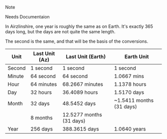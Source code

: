 
> [!NOTE]
> Needs Documentaion

In Airzlinshire, one year is roughly the same as on Earth. It's exactly 365 days long, but the days are not quite the same length.

The second is the same, and that will be the basis of the conversions.


| Unit   | Last Unit (Az) | Last Unit (Earth)        | Earth Unit               |
| ------ | -------------- | ------------------------ | ------------------------ |
| Second | 1 second       | 1 second                 | 1 second                 |
| Minute | 64 second      | 64 second                | 1.0667 mins              |
| Hour   | 64 minutes     | 68.2667 minutes          | 1.1378 hours             |
| Day    | 32 hours       | 36.4089 hours            | 1.5170 days              |
| Month  | 32 days        | 48.5452 days             | ~1.5411 months (31 days) |
|        | 8 months       | 12.5277 months (31 days) |                          |
| Year   | 256 days       | 388.3615 days            | 1.0640 years             |
